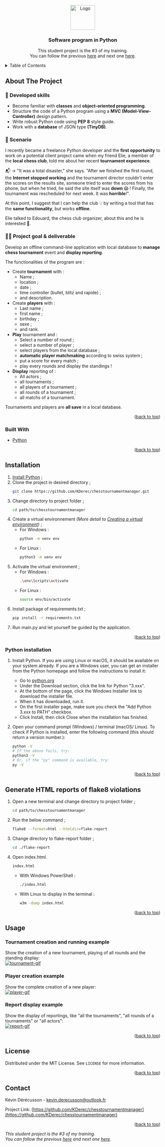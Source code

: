 <div id="top"></div>


<!-- PROJECT LOGO -->
<div align="center">
  <a href="https://github.com/KDerec/chesstournamentmanager/blob/master/images/logo.png"><img src="images/logo.png" alt="Logo" width="80" height="80">
  </a>

<h3 align="center">Software program in Python</h3>
  <p align="center">
    This student project is the #3 of my training.<br>You can follow the previous <a href="https://github.com/KDerec/LearnHome">here</a> and next one <a href="https://github.com/KDerec/just-stream-it">here</a>.
  </p>
</div>



<details>
  <summary>Table of Contents</summary>
  <ol>
    <li><a href="#about-the-project">About The Project</a></li>
    <li><a href="#built-with">Built With</a></li>
    <li><a href="#installation">Installation</a></li>
    <li><a href="#generate-html-reports-of-flake8-violations">Flake8 report</a></li>
    <li><a href="#usage">Usage</a></li>
    <li><a href="#license">License</a></li>
    <li><a href="#contact">Contact</a></li>
  </ol>
</details>


## About The Project
### 🌱 Developed skills
- Become familiar with <b>classes</b> and <b>object-oriented programming</b>.
- Structure the code of a Python program using a <b>MVC (Model-View-Controller)</b> design pattern.
- Write robust Python code using <b>PEP 8</b> style guide.
- Work with a <b>database</b> of JSON type <b>(TinyDB)</b>.
### 📖 Scenario
I recently became a freelance Python developer and the **first opportunity** to work on a potential client project came when my friend Elie, a member of the **local chess club**, told me about her recent **tournament experience**. 

📬 -> "It was a total disaster," she says. "After we finished the first round, the **Internet stopped working** and the tournament director couldn't enter the scores on the results site, someone tried to enter the scores from his phone, but when he tried, he said the site itself was **down** 😱 ! Finally, the tournament was rescheduled for next week. It was **horrible**!".  

At this point, I suggest that I can help the club 💡 by writing a tool that has the **same functionality**, but works **offline**. 

Elie talked to Edouard, the chess club organizer, about this and he is interested 🎉.

### 🚧🚀 Project goal & deliverable
Develop an offline command-line application with local database to **manage chess tournament** event and **display reporting**.  

The functionalities of the program are :
- Create <b>tournament</b> with :
  - Name ;
  - location ;
  - date ;
  - time controller (bullet, blitz and rapide) ;
  - and description.
- Create <b>players</b> with :
  - Last name ;
  - first name ;
  - birthday ;
  - sexe ;
  - and rank.
- <b>Play</b> tournament and :
  - Select a number of round ;
  - select a number of player ;
  - select players from the local database ;
  - <b>automatic player matchmaking</b> according to swiss system ;
  - put a score for every match ;
  - play every rounds and display the standings !
- <b>Display</b> reporting of :
  - All actors ;
  - all tournaments ;
  - all players of a tournament ;
  - all rounds of a tournament ;
  - all matchs of a tournament.

Tournaments and players are <b>all save</b> in a local database.

<p align="right">(<a href="#top">back to top</a>)</p>


### Built With

* [Python](https://www.python.org/)

<p align="right">(<a href="#top">back to top</a>)</p>


## Installation
1. <a href="#python-installation">Install Python</a> ;
2. Clone the project in desired directory ;
   ```sh
   git clone https://github.com/KDerec/chesstournamentmanager.git
   ```
3. Change directory to project folder ;
   ```sh
   cd path/to/chesstournamentmanager
   ```
4. Create a virtual environnement *(More detail to [Creating a virtual environment](https://packaging.python.org/en/latest/guides/installing-using-pip-and-virtual-environments/#creating-a-virtual-environment))* ;
    * For Windows :
      ```sh
      python -m venv env
      ```
    * For Linux :
      ```sh
      python3 -m venv env
      ```
5. Activate the virtual environment ;
    * For Windows :
      ```sh
      .\env\Scripts\activate
      ```
    * For Linux :
      ```sh
      source env/bin/activate
      ```
6. Install package of requirements.txt ;
   ```sh
   pip install -r requirements.txt
   ```
7. Run main.py and let yourself be guided by the application.


<p align="right">(<a href="#top">back to top</a>)</p>


### Python installation

1. Install Python. If you are using Linux or macOS, it should be available on your system already. If you are a Windows user, you can get an installer from the Python homepage and follow the instructions to install it:
   - Go to [python.org](https://www.python.org/)
   - Under the Download section, click the link for Python "3.xxx".
   - At the bottom of the page, click the Windows Installer link to download the installer file.
   - When it has downloaded, run it.
   - On the first installer page, make sure you check the "Add Python 3.xxx to PATH" checkbox.
   - Click Install, then click Close when the installation has finished.

2. Open your command prompt (Windows) / terminal (macOS/ Linux). To check if Python is installed, enter the following command (this should return a version number.):
   ``` sh
   python -V
   # If the above fails, try:
   python3 -V
   # Or, if the "py" command is available, try:
   py -V
   ```

<p align="right">(<a href="#top">back to top</a>)</p>


## Generate HTML reports of flake8 violations
1. Open a new terminal and change directory to project folder ;
   ```sh
   cd path/to/chesstournamentmanager
   ```
2. Run the below command ;
   ```sh
   flake8 --format=html --htmldir=flake-report
   ```
3. Change directory to flake-report folder ;
   ```sh
   cd ./flake-report
   ```
4. Open index.html.
   ```sh
   index.html
   ```
    * With Windows PowerShell :
      ```sh
      ./index.html
      ```
    * With Linux to display in the terminal :
      ```sh
      w3m -dump index.html
      ```

<p align="right">(<a href="#top">back to top</a>)</p>


<!-- USAGE EXAMPLES -->
## Usage
### Tournament creation and running example
Show the creation of a new tournament, playing of all rounds and the standing display:  
<a href="https://github.com/KDerec/chesstournamentmanager/blob/master/images/tournament_example.gif"><img src="images/tournament_example.gif" alt="tournament-gif"></a>

### Player creation example
Show the complete creation of a new player:  
<a href="https://github.com/KDerec/chesstournamentmanager/blob/master/images/player_example.gif"><img src="images/player_example.gif" alt="player-gif"></a>

### Report display example
Show the display of reportings, like "all the tournaments", "all rounds of a tournaments" or "all actors":  
<a href="https://github.com/KDerec/chesstournamentmanager/blob/master/images/report_example.gif"><img src="images/report_example.gif" alt="report-gif"></a>

<p align="right">(<a href="#top">back to top</a>)</p>


<!-- LICENSE -->
## License

Distributed under the MIT License. See `LICENSE` for more information.

<p align="right">(<a href="#top">back to top</a>)</p>


<!-- CONTACT -->
## Contact

Kévin Dérécusson - kevin.derecusson@outlook.fr

Project Link: [https://github.com/KDerec/chesstournamentmanager](https://github.com/KDerec/chesstournamentmanager)

<p align="right">(<a href="#top">back to top</a>)</p>

<i>This student project is the #3 of my training.  
You can follow the previous <a href="https://github.com/KDerec/LearnHome">here</a> and next one <a href="https://github.com/KDerec/just-stream-it">here</a>.</i>
